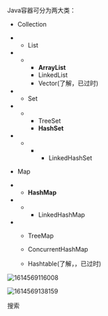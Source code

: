 Java容器可分为两大类：

- Collection

- - List

- - - **ArrayList**
    - LinkedList
    - Vector(了解，已过时)

- - Set

- - - TreeSet
    - **HashSet**

- - - - LinkedHashSet

- Map

- - **HashMap**

- - - LinkedHashMap

- - TreeMap
  
  - ConcurrentHashMap
  
  - Hashtable(了解，，已过时)
  
    

![1614569116008](C:\Users\km\AppData\Roaming\Typora\typora-user-images\1614569116008.png)

![1614569138159](C:\Users\km\AppData\Roaming\Typora\typora-user-images\1614569138159.png)

搜索